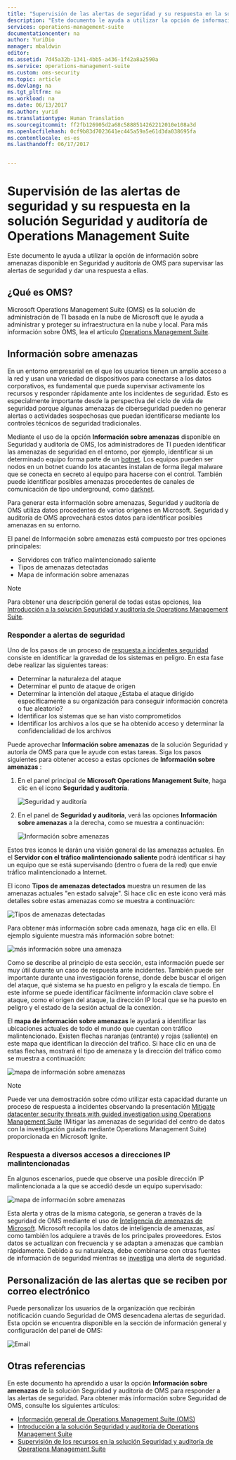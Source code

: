 ```yaml
---
title: "Supervisión de las alertas de seguridad y su respuesta en la solución Seguridad y auditoría de Operations Management Suite | Microsoft Docs"
description: "Este documento le ayuda a utilizar la opción de información sobre amenazas disponible en Seguridad y auditoría de OMS para supervisar las alertas de seguridad y dar una respuesta a ellas."
services: operations-management-suite
documentationcenter: na
author: YuriDio
manager: mbaldwin
editor: 
ms.assetid: 7d45a32b-1341-4bb5-a436-1f42a8a2590a
ms.service: operations-management-suite
ms.custom: oms-security
ms.topic: article
ms.devlang: na
ms.tgt_pltfrm: na
ms.workload: na
ms.date: 06/13/2017
ms.author: yurid
ms.translationtype: Human Translation
ms.sourcegitcommit: ff2fb126905d2a68c5888514262212010e108a3d
ms.openlocfilehash: 0cf9b83d7023641ec445a59a5e61d3da038695fa
ms.contentlocale: es-es
ms.lasthandoff: 06/17/2017


---
```

# <a name="monitoring-and-responding-to-security-alerts-in-operations-management-suite-security-and-audit-solution"></a>Supervisión de las alertas de seguridad y su respuesta en la solución Seguridad y auditoría de Operations Management Suite
Este documento le ayuda a utilizar la opción de información sobre amenazas disponible en Seguridad y auditoría de OMS para supervisar las alertas de seguridad y dar una respuesta a ellas.

## <a name="what-is-oms"></a>¿Qué es OMS?
Microsoft Operations Management Suite (OMS) es la solución de administración de TI basada en la nube de Microsoft que le ayuda a administrar y proteger su infraestructura en la nube y local. Para más información sobre OMS, lea el artículo [Operations Management Suite](https://technet.microsoft.com/library/mt484091.aspx).

## <a name="threat-intelligence"></a>Información sobre amenazas
En un entorno empresarial en el que los usuarios tienen un amplio acceso a la red y usan una variedad de dispositivos para conectarse a los datos corporativos, es fundamental que pueda supervisar activamente los recursos y responder rápidamente ante los incidentes de seguridad. Esto es especialmente importante desde la perspectiva del ciclo de vida de seguridad porque algunas amenazas de ciberseguridad pueden no generar alertas o actividades sospechosas que puedan identificarse mediante los controles técnicos de seguridad tradicionales. 

Mediante el uso de la opción **Información sobre amenazas** disponible en Seguridad y auditoría de OMS, los administradores de TI pueden identificar las amenazas de seguridad en el entorno, por ejemplo, identificar si un determinado equipo forma parte de un [botnet](https://www.microsoft.com/security/sir/story/default.aspx#!botnetsection). Los equipos pueden ser nodos en un botnet cuando los atacantes instalan de forma ilegal malware que se conecta en secreto al equipo para hacerse con el control. También puede identificar posibles amenazas procedentes de canales de comunicación de tipo underground, como [darknet](https://www.microsoft.com/security/sir/story/default.aspx#!botnetsection_honeypots_darkents). 

Para generar esta información sobre amenazas, Seguridad y auditoría de OMS utiliza datos procedentes de varios orígenes en Microsoft. Seguridad y auditoría de OMS aprovechará estos datos para identificar posibles amenazas en su entorno.

El panel de Información sobre amenazas está compuesto por tres opciones principales:

* Servidores con tráfico malintencionado saliente
* Tipos de amenazas detectadas
* Mapa de información sobre amenazas

> [!NOTE]
> Para obtener una descripción general de todas estas opciones, lea [Introducción a la solución Seguridad y auditoría de Operations Management Suite](oms-security-getting-started.md).
> 
> 

### <a name="responding-to-security-alerts"></a>Responder a alertas de seguridad
Uno de los pasos de un proceso de [respuesta a incidentes seguridad](https://technet.microsoft.com/library/cc512623.aspx) consiste en identificar la gravedad de los sistemas en peligro. En esta fase debe realizar las siguientes tareas:

* Determinar la naturaleza del ataque
* Determinar el punto de ataque de origen
* Determinar la intención del ataque ¿Estaba el ataque dirigido específicamente a su organización para conseguir información concreta o fue aleatorio?
* Identificar los sistemas que se han visto comprometidos
* Identificar los archivos a los que se ha obtenido acceso y determinar la confidencialidad de los archivos

Puede aprovechar **Información sobre amenazas** de la solución Seguridad y autoría de OMS para que le ayude con estas tareas. Siga los pasos siguientes para obtener acceso a estas opciones de **Información sobre amenazas** :

1. En el panel principal de **Microsoft Operations Management Suite**, haga clic en el icono **Seguridad y auditoría**.
   
    ![Seguridad y auditoría](./media/oms-security-responding-alerts/oms-security-responding-alerts-fig1.png)
2. En el panel de **Seguridad y auditoría**, verá las opciones **Información sobre amenazas** a la derecha, como se muestra a continuación:
   
    ![Información sobre amenazas](./media/oms-security-responding-alerts/oms-security-responding-alerts-fig2-ga.png)

Estos tres iconos le darán una visión general de las amenazas actuales. En el **Servidor con el tráfico malintencionado saliente** podrá identificar si hay un equipo que se está supervisando (dentro o fuera de la red) que envíe tráfico malintencionado a Internet. 

El icono **Tipos de amenazas detectados** muestra un resumen de las amenazas actuales "en estado salvaje". Si hace clic en este icono verá más detalles sobre estas amenazas como se muestra a continuación:

![Tipos de amenazas detectadas](./media/oms-security-responding-alerts/oms-security-responding-alerts-fig3.png)

Para obtener más información sobre cada amenaza, haga clic en ella. El ejemplo siguiente muestra más información sobre botnet:

![más información sobre una amenaza](./media/oms-security-responding-alerts/oms-security-responding-alerts-fig4.png)

Como se describe al principio de esta sección, esta información puede ser muy útil durante un caso de respuesta ante incidentes. También puede ser importante durante una investigación forense, donde debe buscar el origen del ataque, qué sistema se ha puesto en peligro y la escala de tiempo. En este informe se puede identificar fácilmente información clave sobre el ataque, como el origen del ataque, la dirección IP local que se ha puesto en peligro y el estado de la sesión actual de la conexión. 

El **mapa de información sobre amenazas** le ayudará a identificar las ubicaciones actuales de todo el mundo que cuentan con tráfico malintencionado. Existen flechas naranjas (entrante) y rojas (saliente) en este mapa que identifican la dirección del tráfico. Si hace clic en una de estas flechas, mostrará el tipo de amenaza y la dirección del tráfico como se muestra a continuación:

![mapa de información sobre amenazas](./media/oms-security-responding-alerts/oms-security-responding-alerts-fig5.png)

> [!NOTE]
> Puede ver una demostración sobre cómo utilizar esta capacidad durante un proceso de respuesta a incidentes observando la presentación [Mitigate datacenter security threats with guided investigation using Operations Management Suite](https://myignite.microsoft.com/videos/5000) (Mitigar las amenazas de seguridad del centro de datos con la investigación guiada mediante Operations Management Suite) proporcionada en Microsoft Ignite.
> 

### <a name="responding-to-distinct-malicious-ip-accessed"></a>Respuesta a diversos accesos a direcciones IP malintencionadas
En algunos escenarios, puede que observe una posible dirección IP malintencionada a la que se accedió desde un equipo supervisado:

![mapa de información sobre amenazas](./media/oms-security-responding-alerts/oms-security-responding-alerts-fig6.png)

Esta alerta y otras de la misma categoría, se generan a través de la seguridad de OMS mediante el uso de [Inteligencia de amenazas de Microsoft](https://youtu.be/O4WtxgUrDc8). Microsoft recopila los datos de inteligencia de amenazas, así como también los adquiere a través de los principales proveedores. Estos datos se actualizan con frecuencia y se adaptan a amenazas que cambian rápidamente. Debido a su naturaleza, debe combinarse con otras fuentes de información de seguridad mientras se [investiga](https://blogs.technet.microsoft.com/msoms/2016/12/08/investigating-suspicious-activity-in-a-hybrid-cloud-with-oms-security/) una alerta de seguridad. 

## <a name="customize-alerts-received-via-e-mail"></a>Personalización de las alertas que se reciben por correo electrónico

Puede personalizar los usuarios de la organización que recibirán notificación cuando Seguridad de OMS desencadena alertas de seguridad. Esta opción se encuentra disponible en la sección de información general y configuración del panel de OMS:

![Email](./media/oms-security-responding-alerts/oms-security-responding-alerts-fig7.png)

## <a name="see-also"></a>Otras referencias
En este documento ha aprendido a usar la opción **Información sobre amenazas** de la solución Seguridad y auditoría de OMS para responder a las alertas de seguridad. Para obtener más información sobre Seguridad de OMS, consulte los siguientes artículos:

* [Información general de Operations Management Suite (OMS)](operations-management-suite-overview.md)
* [Introducción a la solución Seguridad y auditoría de Operations Management Suite](oms-security-getting-started.md)
* [Supervisión de los recursos en la solución Seguridad y auditoría de Operations Management Suite](oms-security-monitoring-resources.md)


